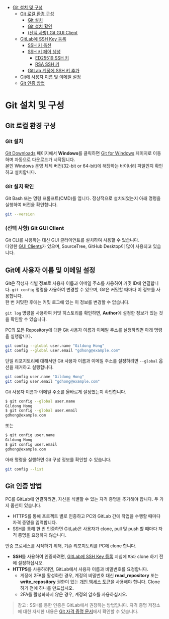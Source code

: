 - [Git 설치 및 구성](#git-설치-및-구성)
  - [Git 로컬 환경 구성](#git-로컬-환경-구성)
    - [Git 설치](#git-설치)
    - [Git 설치 확인](#git-설치-확인)
    - [(선택 사항) Git GUI Client](#선택-사항-git-gui-client)
  - [GitLab에 SSH Key 등록](#gitlab에-ssh-key-등록)
    - [SSH 키 옵션](#ssh-키-옵션)
    - [SSH 키 페어 생성](#ssh-키-페어-생성)
      - [ED25519 SSH 키](#ed25519-ssh-키)
      - [RSA SSH 키](#rsa-ssh-키)
    - [GitLab 계정에 SSH 키 추가](#gitlab-계정에-ssh-키-추가)
  - [Git에 사용자 이름 및 이메일 설정](#git에-사용자-이름-및-이메일-설정)
  - [Git 인증 방법](#git-인증-방법)

# Git 설치 및 구성

## Git 로컬 환경 구성

### Git 설치

[Git Downloads](https://git-scm.com/downloads) 페이지에서 **Windows**를 클릭하면 [Git for Windows](https://git-scm.com/download/win) 페이지로 이동하며 자동으로 다운로드가 시작됩니다.  
본인 Windows 운영 체제 버전(32-bit or 64-bit)에 해당하는 바이너리 파일인지 확인하고 설치합니다.

### Git 설치 확인

Git Bash 또는 명령 프롬프트(CMD)를 엽니다.
정상적으로 설치되었는지 아래 명령을 실행하여 버전을 확인합니다.

```bash
git --version
```

### (선택 사항) Git GUI Client

Git CLI를 사용하는 대신 GUI 클라이언트를 설치하여 사용할 수 있습니다.  
다양한 [GUI Clients](https://git-scm.com/downloads/guis)가 있으며, SourceTree, GitHub Desktop이 많이 사용되고 있습니다.


## Git에 사용자 이름 및 이메일 설정

Git은 작성자 식별 정보로 사용자 이름과 이메일 주소를 사용하여 커밋 ID에 연결합니다.
`git config` 명령을 사용하여 변경할 수 있으며, Git은 커밋할 때마다 이 정보를 사용합니다.  
한 번 커밋한 후에는 커밋 로그에 있는 이 정보를 변경할 수 없습니다.

`git log` 명령을 사용하여 커밋 히스토리를 확인하면, **Author**에 설정한 정보가 있는 것을 확인할 수 있습니다.

PC의 모든 Repository에 대한 Git 사용자 이름과 이메일 주소를 설정하려면 아래 명령을 실행합니다.

```bash
git config --global user.name "Gildong Hong"
git config --global user.email "gdhong@example.com"
```

단일 리포지토리에 대해서만 Git 사용자 이름과 이메일 주소를 설정하려면 `--global` 옵션을 제거하고 실행합니다.

```bash
git config user.name "Gildong Hong"
git config user.email "gdhong@example.com"
```

Git 사용자 이름과 이메일 주소를 올바르게 설정했는지 확인합니다.

```bash
$ git config --global user.name
Gildong Hong
$ git config --global user.email
gdhong@example.com
```

또는

```bash
$ git config user.name
Gildong Hong
$ git config user.email
gdhong@example.com
```

아래 명령을 실행하면 Git 구성 정보를 확인할 수 있습니다.

```bash
git config --list
```

## Git 인증 방법

PC를 GitLab에 연결하려면, 자신을 식별할 수 있는 자격 증명을 추가해야 합니다. 두 가지 옵션이 있습니다.

* HTTPS를 통해 프로젝트 별로 인증하고 PC와 GitLab 간에 작업을 수행할 때마다 자격 증명을 입력합니다.
* SSH를 통해 한 번 인증하면 GitLab은 사용자가 clone, pull 및 push 할 때마다 자격 증명을 요청하지 않습니다.

인증 프로세스를 시작하기 위해, 기존 리포지토리를 PC에 clone 합니다.

* **SSH**를 사용하여 인증하려면, [GitLab에 SSH Key 등록](#gitlab에-ssh-key-등록) 지침에 따라 clone 하기 전에 설정하십시오.
* **HTTPS**를 사용하려면, GitLab에서 사용자 이름과 비밀번호를 요청합니다.
  * 계정에 2FA를 활성화한 경우, 계정의 비밀번호 대신 **read_repository** 또는 **write_repository** 권한이 있는 [개인 액세스 토큰](https://docs.gitlab.com/ee/user/profile/personal_access_tokens.html)을 사용해야 합니다. Clone 하기 전에 하나를 만드십시오.
  * 2FA를 활성화하지 않은 경우, 계정의 암호를 사용하십시오.

> 참고 : SSH를 통한 인증은 GitLab에서 권장하는 방법입니다. 자격 증명 저장소에 대한 자세한 내용은 [Git 자격 증명 문서](https://git-scm.com/book/en/v2/Git-Tools-Credential-Storage)에서 확인할 수 있습니다.
